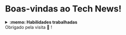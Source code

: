 # Boas-vindas ao Tech News!
<details>
  <summary><strong>:memo: Habilidades trabalhadas </strong></summary>

- Utilizar o terminal interativo do Python
- Escrever seus próprios módulos e importá-los em outros códigos
- Aplicar técnicas de raspagem de dados
- Extrair dados de conteúdo HTML
- Armazenar os dados obtidos em um banco de dados

<!-- 🤔 [HS] Escrevam as habilidade utilizando a Taxonomia de Bloom. -->

</details>
Obrigado pela visita 🙂 !
